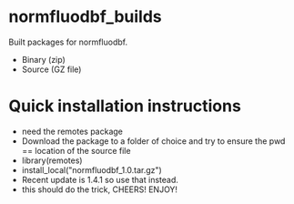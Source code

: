 # normfluodbf_builds
Built packages for normfluodbf.
- Binary (zip)
- Source (GZ file)

# Quick installation instructions
- need the remotes package
- Download the package to a folder of choice and try to ensure the pwd == location of the source file
- library(remotes)
- install_local("normfluodbf_1.0.tar.gz")
- Recent update is 1.4.1 so use that instead.
- this should do the trick, CHEERS! ENJOY!

